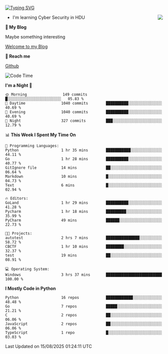 [![Typing SVG](https://readme-typing-svg.herokuapp.com?font=Fira+Code&pause=1000&random=false&width=450&height=60&lines=Hello+%F0%9F%91%8B%F0%9F%8F%BB;I'm+JBNRZ)](https://git.io/typing-svg)

<a href="#">
  <img align="right" src="https://github-readme-stats.vercel.app/api?username=JBNRZ&show_icons=true&bg_color=15,f2f7fd,E0EAFC" />
</a>

- I'm learning Cyber Security in HDU

 **🌱 My Blog**

Maybe something interesting

[Welcome to my Blog](https://jbnrz.com.cn/)

 **💬 Reach me** 

[Github](https://github.com/JBNRZ)


<!--START_SECTION:waka-->
![Code Time](http://img.shields.io/badge/Code%20Time-1%2C366%20hrs%2010%20mins-blue)

**I'm a Night 🦉** 

```text
🌞 Morning                149 commits         █░░░░░░░░░░░░░░░░░░░░░░░░   05.83 % 
🌆 Daytime                1040 commits        ██████████░░░░░░░░░░░░░░░   40.69 % 
🌃 Evening                1040 commits        ██████████░░░░░░░░░░░░░░░   40.69 % 
🌙 Night                  327 commits         ███░░░░░░░░░░░░░░░░░░░░░░   12.79 % 
```


📊 **This Week I Spent My Time On** 

```text
💬 Programming Languages: 
Python                   1 hr 35 mins        ███████████░░░░░░░░░░░░░░   44.11 % 
Go                       1 hr 28 mins        ██████████░░░░░░░░░░░░░░░   40.77 % 
GitIgnore file           14 mins             ██░░░░░░░░░░░░░░░░░░░░░░░   06.64 % 
Markdown                 10 mins             █░░░░░░░░░░░░░░░░░░░░░░░░   04.73 % 
Text                     6 mins              █░░░░░░░░░░░░░░░░░░░░░░░░   02.94 % 

🔥 Editors: 
GoLand                   1 hr 29 mins        ██████████░░░░░░░░░░░░░░░   41.28 % 
Pycharm                  1 hr 18 mins        █████████░░░░░░░░░░░░░░░░   35.99 % 
PyCharm                  49 mins             ██████░░░░░░░░░░░░░░░░░░░   22.73 % 

🐱‍💻 Projects: 
autotest                 2 hrs 7 mins        ███████████████░░░░░░░░░░   58.72 % 
CBCTF                    1 hr 10 mins        ████████░░░░░░░░░░░░░░░░░   32.37 % 
test                     19 mins             ██░░░░░░░░░░░░░░░░░░░░░░░   08.91 % 

💻 Operating System: 
Windows                  3 hrs 37 mins       █████████████████████████   100.00 % 
```

**I Mostly Code in Python** 

```text
Python                   16 repos            ████████████░░░░░░░░░░░░░   48.48 % 
Go                       7 repos             █████░░░░░░░░░░░░░░░░░░░░   21.21 % 
C                        2 repos             ██░░░░░░░░░░░░░░░░░░░░░░░   06.06 % 
JavaScript               2 repos             ██░░░░░░░░░░░░░░░░░░░░░░░   06.06 % 
TypeScript               1 repo              █░░░░░░░░░░░░░░░░░░░░░░░░   03.03 % 
```




 Last Updated on 15/08/2025 01:24:11 UTC
<!--END_SECTION:waka-->

